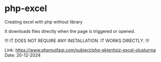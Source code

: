 # php-excel
Creating excel with php without library

It downloads files directly when the page is triggered or opened.

!!! IT DOES NOT REQUIRE ANY INSTALLATION. IT WORKS DIRECTLY. !!!

Link: https://www.phpmutfagi.com/subject/php-eklentisiz-excel-olusturma
Date: 20-12-2024
